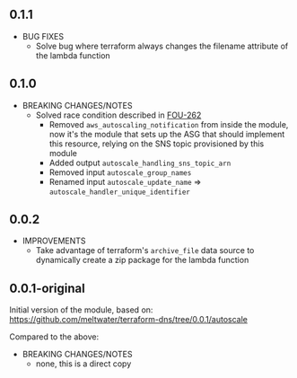 ## 0.1.1
- BUG FIXES
  - Solve bug where terraform always changes the filename attribute of the lambda function

## 0.1.0
- BREAKING CHANGES/NOTES
  - Solved race condition described in [FOU-262](https://jira.meltwater.com/browse/FOU-262)
    - Removed `aws_autoscaling_notification` from inside the module, now it's the module that sets up the ASG that should implement this resource, relying on the SNS topic provisioned by this module
    - Added output `autoscale_handling_sns_topic_arn`
    - Removed input `autoscale_group_names`
    - Renamed input `autoscale_update_name` => `autoscale_handler_unique_identifier`

## 0.0.2
- IMPROVEMENTS
  - Take advantage of terraform's `archive_file` data source to dynamically create a zip package for the lambda function

## 0.0.1-original
Initial version of the module, based on: https://github.com/meltwater/terraform-dns/tree/0.0.1/autoscale

Compared to the above:

- BREAKING CHANGES/NOTES
  - none, this is a direct copy
